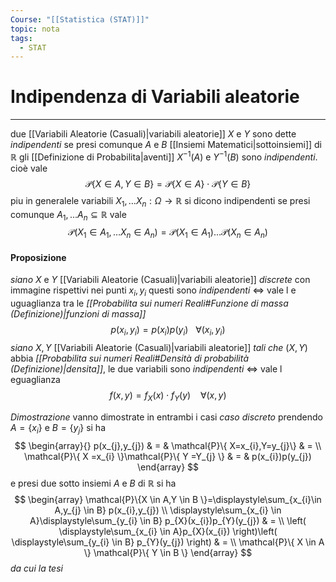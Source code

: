 ```yaml
---
Course: "[[Statistica (STAT)]]"
topic: nota
tags:
  - STAT
---
```

# Indipendenza di Variabili aleatorie
---
due [[Variabili Aleatorie (Casuali)|variabili aleatorie]] $X$ e $Y$ sono dette _indipendenti_ se presi comunque $A$ e $B$ [[Insiemi Matematici|sottoinsiemi]] di $\mathbb{R}$ gli [[Definizione di Probabilita|aventi]] $X^{-1}(A)$ e $Y^{-1}(B)$ sono _indipendenti_. cioè vale $$\mathcal{P}\{ X \in  A , Y \in  B \}=\mathcal{P}\{ X \in  A  \} \cdot \mathcal{P} \{ Y \in  B \}$$piu in generalele variabili $X_{1},\dots X_{n}:\Omega \rightarrow\mathbb{R}$ si dicono indipendenti se presi comunque $A_{1},\dots A_{n} \subseteq \mathbb{R}$ vale $$\mathcal{P}(X_{1}\in  A_{1},\dots X_{n} \in  A_{n})=\mathcal{P}(X_{1}\in  A_{1})\dots\mathcal{P}(X_{n} \in  A_{n}) $$
#### Proposizione
_siano_  $X$ e $Y$ [[Variabili Aleatorie (Casuali)|variabili aleatorie]] _discrete_ con immagine rispettivi nei punti $x_{i},y_{i}$ questi sono _indipendenti_ $\iff$ vale l e uguaglianza tra le _[[Probabilita sui numeri Reali#Funzione di massa (Definizione)|funzioni di massa]]_ $$p(x_{i},y_{i})=p(x_{i})p(y_{i}) \ \ \ \forall  (x_{i},y_{i}) $$
_siano_ $X,Y$ [[Variabili Aleatorie (Casuali)|variabili aleatorie]] _tali che_ $(X,Y)$ abbia _[[Probabilita sui numeri Reali#Densità di probabilità (Definizione)|densita]]_, le due variabili sono _indipendenti_ $\iff$ vale l eguaglianza $$f(x,y)=f_{X}(x)\cdot f_{Y}(y)\ \ \ \ \forall  (x,y)$$

_Dimostrazione_
	vanno dimostrate in entrambi i casi 
_caso discreto_
	prendendo $A= \{ x_{i} \}$ e $B= \{ y_{j} \}$ si ha $$
\begin{array}{}
 p(x_{j},y_{j}) & = & \mathcal{P}\{ X=x_{i},Y=y_{j}\}  & = \\
\mathcal{P}\{ X =x_{i} \}\mathcal{P}\{ Y =Y_{j} \} & = & p(x_{i})p(y_{j})
\end{array}
$$e presi due sotto insiemi $A$ e $B$ di $\mathbb{R}$ si ha $$
\begin{array}
\mathcal{P}\{X \in  A,Y \in B \}=\displaystyle\sum_{x_{i}\in A,y_{j} \in  B} p(x_{i},y_{j}) \\
 \displaystyle\sum_{x_{i} \in  A}\displaystyle\sum_{y_{i} \in  B} p_{X}(x_{i})p_{Y}(y_{j})  & =  \\ \left( \displaystyle\sum_{x_{i} \in  A}p_{X}(x_{i}) \right)\left( \displaystyle\sum_{y_{i} \in  B} p_{Y}(y_{j}) \right)  & = \\
 \mathcal{P}\{ X \in  A \} \mathcal{P}\{ Y \in  B \}
\end{array}
$$ _da cui la tesi_



